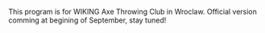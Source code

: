 This program is for WIKING Axe Throwing Club in Wroclaw. 
Official version comming at begining of September, stay tuned!
